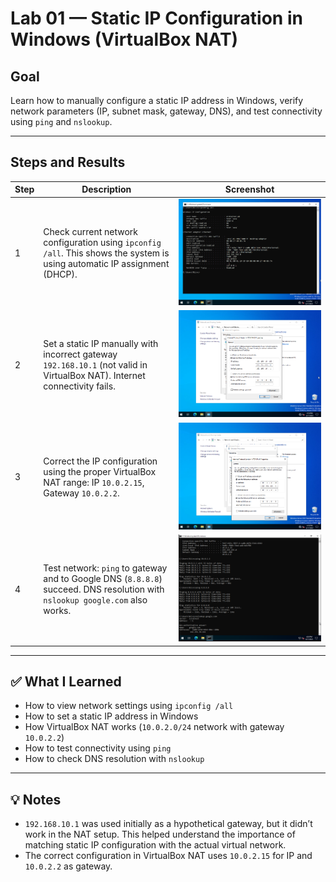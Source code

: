 # Lab 01 — Static IP Configuration in Windows (VirtualBox NAT)

## Goal
Learn how to manually configure a static IP address in Windows, verify network parameters (IP, subnet mask, gateway, DNS), and test connectivity using `ping` and `nslookup`.

---

## Steps and Results

| Step | Description | Screenshot |
|------|-------------|------------|
| 1 | Check current network configuration using `ipconfig /all`. This shows the system is using automatic IP assignment (DHCP). | ![Step 1](screenshots/01-ipconfig-all-before-static.png) |
| 2 | Set a static IP manually with incorrect gateway `192.168.10.1` (not valid in VirtualBox NAT). Internet connectivity fails. | ![Step 2](screenshots/02-ipv4-static-wrong-gateway.png) |
| 3 | Correct the IP configuration using the proper VirtualBox NAT range: IP `10.0.2.15`, Gateway `10.0.2.2`. | ![Step 3](screenshots/03-ipv4-static-nat-correct.png) |
| 4 | Test network: `ping` to gateway and to Google DNS (`8.8.8.8`) succeed. DNS resolution with `nslookup google.com` also works. | ![Step 4](screenshots/04-ip-ping-nslookup-test.png) |

---

## ✅ What I Learned

- How to view network settings using `ipconfig /all`
- How to set a static IP address in Windows
- How VirtualBox NAT works (`10.0.2.0/24` network with gateway `10.0.2.2`)
- How to test connectivity using `ping`
- How to check DNS resolution with `nslookup`

---

## 💡 Notes

- `192.168.10.1` was used initially as a hypothetical gateway, but it didn’t work in the NAT setup. This helped understand the importance of matching static IP configuration with the actual virtual network.
- The correct configuration in VirtualBox NAT uses `10.0.2.15` for IP and `10.0.2.2` as gateway.
